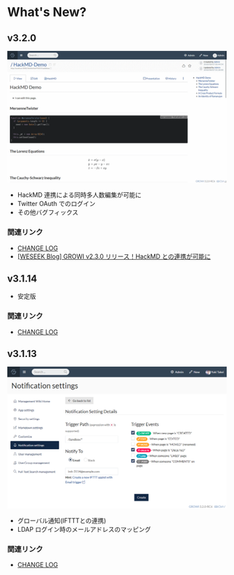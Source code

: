 # What's New?

## v3.2.0

![](.gitbook/assets/43729131-3f87977c-99e2-11e8-9c4c-9bf75e226fce.gif)

* HackMD 連携による同時多人数編集が可能に
* Twitter OAuth でのログイン
* その他バグフィックス

### 関連リンク

* [CHANGE LOG](https://github.com/weseek/growi/blob/master/CHANGES.md#320)
* [\[WESEEK Blog\] GROWI v2.3.0 リリース！HackMD との連携が可能に](https://weseek.co.jp/article/2018/08/07/growi-hackmd-integration/)

## v3.1.14

* 安定版

### 関連リンク

* [CHANGE LOG](https://github.com/weseek/growi/blob/master/CHANGES.md#3114)

## v3.1.13

![](.gitbook/assets/screenshot_2018-08-10-notification-settings-weseek-inner-wiki.png)

* グローバル通知\(IFTTTとの連携\)
* LDAP ログイン時のメールアドレスのマッピング

### 関連リンク

* [CHANGE LOG](https://github.com/weseek/growi/blob/master/CHANGES.md#3113)



